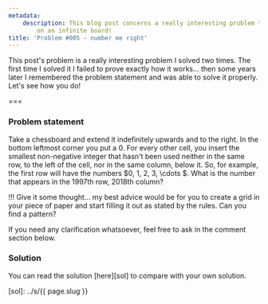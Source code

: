 ```yaml
---
metadata:
    description: This blog post concerns a really interesting problem that takes place
        on an infinite board!
title: 'Problem #005 - number me right'
---
```


This post's problem is a really interesting problem I solved two times. The first time I solved it I failed to prove exactly how it works... then some years later I remembered the problem statement and was able to solve it properly. Let's see how you do!

===

### Problem statement

Take a chessboard and extend it indefinitely upwards and to the right. In the bottom leftmost corner you put a $0$. For every other cell, you insert the smallest non-negative integer that hasn't been used neither in the same row, to the left of the cell, nor in the same column, below it. So, for example, the first row will have the numbers $0, 1, 2, 3, \cdots $. What is the number that appears in the $1997$th row, $2018$th column?

!!! Give it some thought... my best advice would be for you to create a grid in your piece of paper and start filling it out as stated by the rules. Can you find a pattern?

If you need any clarification whatsoever, feel free to ask in the comment section below.

### Solution

You can read the solution [here][sol] to compare with your own solution.

[sol]: ../s/{{ page.slug }}
